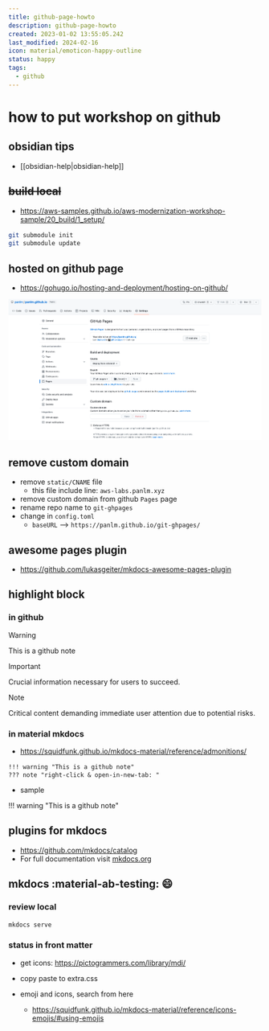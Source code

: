 ```yaml
---
title: github-page-howto
description: github-page-howto
created: 2023-01-02 13:55:05.242
last_modified: 2024-02-16
icon: material/emoticon-happy-outline
status: happy
tags:
  - github
---
```


# how to put workshop on github 

## obsidian tips
- [[obsidian-help|obsidian-help]]

## ~~build local~~ 
- https://aws-samples.github.io/aws-modernization-workshop-sample/20_build/1_setup/

```sh
git submodule init
git submodule update
```


## hosted on github page
- https://gohugo.io/hosting-and-deployment/hosting-on-github/

![github-page-howto-1.png](../git-attachment/github-page-howto-1.png)


## remove custom domain
- remove `static/CNAME` file
    - this file include line: `aws-labs.panlm.xyz`
- remove custom domain from github `Pages` page
- rename repo name to `git-ghpages`
- change in `config.toml`
    - `baseURL` --> `https://panlm.github.io/git-ghpages/`

## awesome pages plugin
- https://github.com/lukasgeiter/mkdocs-awesome-pages-plugin


## highlight block
### in github

> [!WARNING] 
> This is a github note

> [!IMPORTANT]  
> Crucial information necessary for users to succeed.

> [!NOTE]  
> Critical content demanding immediate user attention due to potential risks.

### in material mkdocs
- https://squidfunk.github.io/mkdocs-material/reference/admonitions/
```
!!! warning "This is a github note"
??? note "right-click & open-in-new-tab: "
```
- sample

!!! warning "This is a github note"

## plugins for mkdocs
- https://github.com/mkdocs/catalog
- For full documentation visit [mkdocs.org](https://www.mkdocs.org)


## mkdocs :material-ab-testing: :smile:
### review local
```sh
mkdocs serve
```

### status in front matter
- get icons: https://pictogrammers.com/library/mdi/
- copy paste to extra.css

- emoji and icons, search from here
    - https://squidfunk.github.io/mkdocs-material/reference/icons-emojis/#using-emojis





